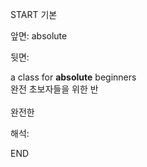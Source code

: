 START
기본

앞면:
absolute


뒷면:
<div>a class for <b>absolute</b> beginners </div><div>완전 초보자들을 위한 반<br><br>완전한</div>


해석:

END